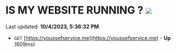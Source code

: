 # IS MY WEBSITE RUNNING ? [![](https://img.shields.io/static/v1?label=Sponsor&message=%E2%9D%A4&logo=GitHub&color=%23fe8e86)](https://github.com/sponsors/<username>)

Last updated: **10/4/2023, 5:36:32 PM**

- `GET` [https://youssefservice.me](https://youssefservice.me) - **Up** (609ms)
